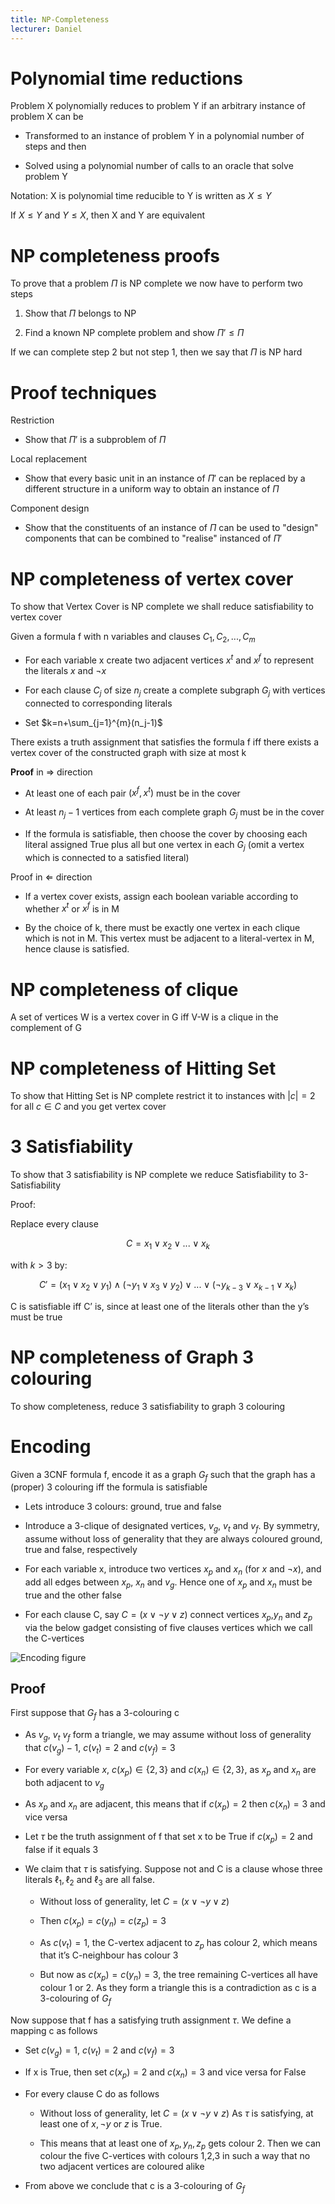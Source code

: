 ```yaml
---
title: NP-Completeness
lecturer: Daniel
---
```



# Polynomial time reductions

Problem X polynomially reduces to problem Y if an arbitrary instance of
problem X can be

-   Transformed to an instance of problem Y in a polynomial number of
    steps and then

-   Solved using a polynomial number of calls to an oracle that solve
    problem Y

Notation: X is polynomial time reducible to Y is written as
$X\leqslant Y$

If $X\leqslant Y$ and $Y\leqslant X$, then X and Y are equivalent

# NP completeness proofs

To prove that a problem $\Pi$ is NP complete we now have to perform two
steps

1.  Show that $\Pi$ belongs to NP

2.  Find a known NP complete problem and show $\Pi'\leqslant \Pi$

If we can complete step 2 but not step 1, then we say that $\Pi$ is NP
hard

# Proof techniques

Restriction

-   Show that $\Pi'$ is a subproblem of $\Pi$

Local replacement

-   Show that every basic unit in an instance of $\Pi'$ can be replaced
    by a different structure in a uniform way to obtain an instance of
    $\Pi$

Component design

-   Show that the constituents of an instance of $\Pi$ can be used to
    "design" components that can be combined to "realise" instanced of
    $\Pi'$

# NP completeness of vertex cover

<Problem name="Vertex cover" instance="A graph G=(V,E), and a natural number k" question="Is there a set $W\subseteq V$, which $|W|\leqslant k$, such that for each edge $(i,j)\in E$ $$\{i,j\}\cap W\neq \varnothing$$" />

To show that Vertex Cover is NP complete we shall reduce satisfiability
to vertex cover

Given a formula f with n variables and clauses $C_1,C_2,...,C_m$

-   For each variable x create two adjacent vertices $x^t$ and $x^f$ to
    represent the literals $x$ and $\lnot x$

-   For each clause $C_j$ of size $n_j$ create a complete subgraph $G_j$
    with vertices connected to corresponding literals

-   Set $k=n+\sum_{j=1}^{m}(n_j-1)$

<Theorem>
There exists a truth assignment that satisfies the formula f iff there exists a vertex cover of the constructed graph with size at most k
</Theorem>

**Proof** in $\Rightarrow$ direction

-   At least one of each pair $(x^f,x^t)$ must be in the cover

-   At least $n_j-1$ vertices from each complete graph $G_j$ must be in
    the cover

-   If the formula is satisfiable, then choose the cover by choosing
    each literal assigned True plus all but one vertex in each $G_j$
    (omit a vertex which is connected to a satisfied literal)

Proof in $\Leftarrow$ direction

-   If a vertex cover exists, assign each boolean variable according to
    whether $x^t$ or $x^f$ is in M

-   By the choice of k, there must be exactly one vertex in each clique
    which is not in M. This vertex must be adjacent to a literal-vertex
    in M, hence clause is satisfied.

# NP completeness of clique

<Problem name="Clique" instance="A finite graph $G=(V,E)$ and an integer k" question="Does G have a clique of size k?"/>

A set of vertices W is a vertex cover in G iff V-W is a clique in the
complement of G

# NP completeness of Hitting Set

<Problem name="Hitting Set" instance="Collection C of subsets of a set S and a positive integer k" question="Does S contain a hitting set for C of size k or less. i.e. a subset $S'\subseteq S$ with $|S'|\leqslant k$ such that $S'$ contains at least one element from each subset from C"/>

To show that Hitting Set is NP complete restrict it to instances with
$|c|=2$ for all $c\in C$ and you get vertex cover

# 3 Satisfiability

To show that 3 satisfiability is NP complete we reduce Satisfiability to
3-Satisfiability

Proof:

Replace every clause

$$
C=x_1\lor x_2 \lor ... \lor x_k
$$

with $k>3$ by:

$$
C'=(x_1\lor x_2 \lor y_1) \land (\lnot y_1 \lor x_3 \lor y_2) \lor ... \lor (\lnot y_{k-3} \lor x_{k-1} \lor x_k)
$$

C is satisfiable iff C’ is, since at least one of the literals other
than the y’s must be true

# NP completeness of Graph 3 colouring

<Problem name="Graph 3-colouring" instance="A graph G=(V,E)" question="Is there a colouring of the vertices of G in 3 colours such that adjacent vertices are all different colours"/>

To show completeness, reduce 3 satisfiability to graph 3 colouring

# Encoding

Given a 3CNF formula f, encode it as a graph $G_f$ such that the graph
has a (proper) 3 colouring iff the formula is satisfiable

-   Lets introduce 3 colours: ground, true and false

-   Introduce a 3-clique of designated vertices, $v_g$, $v_t$ and $v_f$.
    By symmetry, assume without loss of generality that they are always
    coloured ground, true and false, respectively

-   For each variable x, introduce two vertices $x_p$ and $x_n$ (for $x$
    and $\lnot x$), and add all edges between $x_p$, $x_n$ and $v_g$.
    Hence one of $x_p$ and $x_n$ must be true and the other false

-   For each clause C, say $C=(x\lor \lnot y \lor z)$ connect vertices
    $x_p$,$y_n$ and $z_p$ via the below gadget consisting of five
    clauses vertices which we call the C-vertices

![Encoding figure](/img/Year_2/Theory_of_Computation/AAC/NP_Complete/gadget.webp)

## Proof

First suppose that $G_f$ has a 3-colouring c

-   As $v_g$, $v_t$ $v_f$ form a triangle, we may assume without loss of
    generality that $c(v_g)-1$, $c(v_t)=2$ and $c(v_f)=3$

-   For every variable $x$, $c(x_p)\in \{2,3\}$ and $c(x_n)\in \{2,3\}$,
    as $x_p$ and $x_n$ are both adjacent to $v_g$

-   As $x_p$ and $x_n$ are adjacent, this means that if $c(x_p)=2$ then
    $c(x_n)=3$ and vice versa

-   Let $\tau$ be the truth assignment of f that set x to be True if
    $c(x_p)=2$ and false if it equals 3

-   We claim that $\tau$ is satisfying. Suppose not and C is a clause
    whose three literals $\ell_1,\ell_2$ and $\ell_3$ are all false.

    -   Without loss of generality, let $C=(x\lor \lnot y \lor z)$

    -   Then $c(x_p)=c(y_n)=c(z_p)=3$

    -   As $c(v_t)=1$, the C-vertex adjacent to $z_p$ has colour 2,
        which means that it’s C-neighbour has colour 3

    -   But now as $c(x_p)=c(y_n)=3$, the tree remaining C-vertices all
        have colour 1 or 2. As they form a triangle this is a
        contradiction as c is a 3-colouring of $G_f$

Now suppose that f has a satisfying truth assignment $\tau$. We define a
mapping c as follows

-   Set $c(v_g)=1$, $c(v_t)=2$ and $c(v_f)=3$

-   If x is True, then set $c(x_p)=2$ and $c(x_n)=3$ and vice versa for
    False

-   For every clause C do as follows

    -   Without loss of generality, let $C=(x\lor\lnot y\lor z)$ As
        $\tau$ is satisfying, at least one of $x,\lnot y$ or $z$ is
        True.

    -   This means that at least one of $x_p,y_n,z_p$ gets colour 2.
        Then we can colour the five C-vertices with colours 1,2,3 in
        such a way that no two adjacent vertices are coloured alike

-   From above we conclude that c is a 3-colouring of $G_f$
